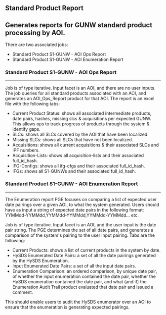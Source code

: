 ## Standard Product Report
Generates reports for GUNW standard product processing by AOI.
----
There are two associated jobs:
- Standard Product S1-GUNW - AOI Ops Report
- Standard Product S1-GUNW - AOI Enumeration Report



### Standard Product S1-GUNW - AOI Ops Report
-----
Job is of type iterative. Input facet is an AOI, and there are no user inputs. The job queries for all standard products associated with an AOI, and generates an AOI_Ops_Report product for that AOI. The report is an excel file with the following tabs:
   * Current Product Status: shows all associated intermediate products, date pairs, hashes, missing slcs & acquisitions per expected GUNW. This allows ops to track progress of products through the system & identify gaps.
   * SLCs: shows all SLCs covered by the AOI that have been localized.
   * Missing SLCs: shows all SLCs that have not been localized.
   * Acquisitions: shows all current acquisitions & their associated SLCs and IPF numbers.
   * Acquisition-Lists: shows all acquisition-lists and their associated full_id_hash.
   * IFG-Configs: shows all ifg-cfgs and their associated full_id_hash.
   * IFGs: shows all S1-GUNWs and their associated full_id_hash.

### Standard Product S1-GUNW - AOI Enumeration Report
-----
The Enumeration report PGE focuses on comparing a list of expected user date pairings over a given AOI, to what the system generated. Users should have as input a string of expected date pairs in the following format: YYMMdd-YYMMdd,YYMMdd-YYMMdd,YYMMdd-YYMMdd... etc.

Job is of type iterative. Input facet is an AOI, and the user input is the date pair string. The PGE determines the set of all date pairs, and generates a comparison of the system's pairing to the user input pairing. Tabs are the following:
   * Current Products: shows a list of current products in the system by date.
   * HySDS Enumerated Date Pairs: a set of all the date pairings generated by the HySDS Enumeration.
   * Input Enumerated Date Pairs: a set of all the input date pairs.
   * Enumeration Comparison: an ordered comparison, by unique date pair, of whether the input enumeration contained the date pair, whether the HySDS enumeration contained the date pair, and what (and if) the Enumeration Audit Trail product evaluated that date pair and issued a comment.
   
This should enable users to audit the HySDS enumerator over an AOI to ensure that the enumeration is generating expected pairings.
   

